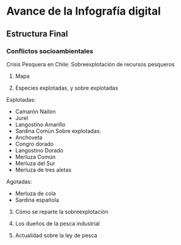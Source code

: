 # Avance de la Infografía digital 

## Estructura Final

### Conflictos socioambientales 
Crisis Pesquera en Chile: Sobreexplotación de recursos pesqueros 

1. Mapa 

2. Especies explotadas, y sobre explotadas 

Explotadas:
  - Camarón Nailon  
  - Jurel 
  - Langostino Amarillo 
  - Sardina Común
Sobre explotadas: 
  - Anchoveta 
  - Congro dorado 
  - Langostino Dorado 
  - Merluza Común 
  - Merluza del Sur 
  - Merluza de tres aletas 

Agotadas: 
- Merluza de cola 
- Sardina española 

3. Cómo se reparte la sobreexplotación 

4. Los dueños de la pesca industrial 

5. Actualidad sobre la ley de pesca 
